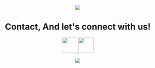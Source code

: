 <p align="center">
  <img src="https://capsule-render.vercel.app/api?type=waving&color=gradient&text=Hello!&height=100&section=header"/>
</p>

<h1 align="center">
  Contact, And let's connect with us!
</h1>

<p align="center">
<a href="https://discord.com/users/1082930092730220545">
  <img height="50" src="https://static.vecteezy.com/system/resources/previews/006/892/625/non_2x/discord-logo-icon-editorial-free-vector.jpg"/>
</a>
<a href="https://twitter.com/aominehg">
  <img height="50" src="https://static.dezeen.com/uploads/2023/07/x-logo-twitter-elon-musk_dezeen_2364_col_0-1-852x479.jpg"/>
</a>
</p>


<p align="center">
  <img src="https://capsule-render.vercel.app/api?type=waving&color=gradient&height=100&section=footer"/>
</p>
